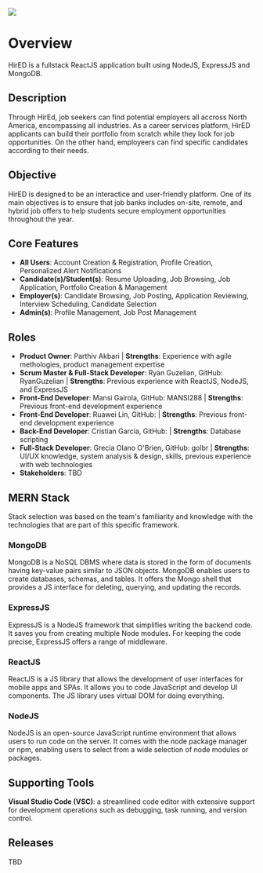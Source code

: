 ![](https://github.com/RyanGuzelian/Alpha_team_soen341project2023/blob/SPRINT_1/wiki/Banner%20-%201280%20%C3%97%20640.png)
# Overview
HirED is a fullstack ReactJS application built using NodeJS, ExpressJS and MongoDB.

## Description
Through HirEd, job seekers can find potential employers all accross North America, encompassing all industries. As a career services platform, HirED applicants can build their portfolio from scratch while they look for job opportunities. On the other hand, employeers can find specific candidates according to their needs. 

## Objective
HirED is designed to be an interactice and user-friendly platform. One of its main objectives is to ensure that job banks includes on-site, remote, and hybrid job offers to help students secure employment opportunities throughout the year.

## Core Features
- **All Users**: Account Creation & Registration, Profile Creation, Personalized Alert Notifications
- **Candidate(s)/Student(s)**: Resume Uploading, Job Browsing, Job Application, Portfolio Creation & Management 
- **Employer(s)**: Candidate Browsing, Job Posting, Application Reviewing, Interview Scheduling, Candidate Selection 
- **Admin(s)**: Profile Management, Job Post Management

## Roles
- **Product Owner**: Parthiv Akbari | **Strengths**: Experience with agile methologies, product management expertise 
- **Scrum Master & Full-Stack Developer**: Ryan Guzelian, GitHub: RyanGuzelian | **Strengths**: Previous experience with ReactJS, NodeJS, and ExpressJS
- **Front-End Developer**: Mansi Gairola, GitHub: MANSI288 | **Strengths**: Previous front-end development experience 
- **Front-End Developer**: Ruawei Lin, GitHub: | **Strengths**: Previous front-end development experience 
- **Back-End Developer**: Cristian Garcia, GitHub: | **Strengths**: Database scripting
- **Full-Stack Developer**: Grecia Olano O'Brien, GitHub: golbr | **Strengths**: UI/UX knowledge, system analysis & design, skills, previous experience with web technologies 
- **Stakeholders**: TBD

## MERN Stack
Stack selection was based on the team's familiarity and knowledge with the technologies that are part of this specific framework.

### MongoDB
MongoDB is a NoSQL DBMS where data is stored in the form of documents having key-value pairs similar to JSON objects. MongoDB enables users to create databases, schemas, and tables. It offers the Mongo shell that provides a JS interface for deleting, querying, and updating the records.

### ExpressJS
ExpressJS is a NodeJS framework that simplifies writing the backend code. It saves you from creating multiple Node modules. For keeping the code precise, ExpressJS offers a range of middleware.

### ReactJS
ReactJS is a JS library that allows the development of user interfaces for mobile apps and SPAs. It allows you to code JavaScript and develop UI components. The JS library uses virtual DOM for doing everything.

### NodeJS
NodeJS is an open-source JavaScript runtime environment that allows users to run code on the server. It comes with the node package manager or npm, enabling users to select from a wide selection of node modules or packages.

## Supporting Tools
**Visual Studio Code (VSC)**: a streamlined code editor with extensive support for development operations such as debugging, task running, and version control.

## Releases
TBD
